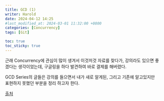 ```yaml
---
title: GCD (1)
writer: Harold
date: 2024-04-12 14:25
#last_modified_at: 2024-03-01 11:32:00 +0800
categories: [Concurrency]
tags: [Git]

toc: true
toc_sticky: true
---
```


근래 Concurrency에 관심이 많이 생겨서 이것저것 자료를 찾다가, 강의라도 있으면 좋겠다는 생각이었는데, 구글링을 하다 발견하여 바로 결제를 해버렸다.

GCD Series의 글들은 강의를 들으면서 내가 새로 알게된, 그리고 기존에 알고있지만 표현하지 못했던 부분을 정리 하고자 한다.


[출처](https://www.inflearn.com/course/ios-concurrency-gcd-operation)